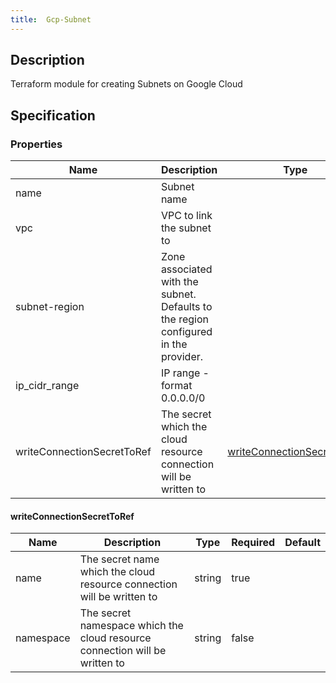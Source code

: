 ```yaml
---
title:  Gcp-Subnet
---
```


## Description

 Terraform module for creating Subnets on Google Cloud

## Specification


### Properties

 Name | Description | Type | Required | Default 
 ------------ | ------------- | ------------- | ------------- | ------------- 
 name | Subnet name |  | true |  
 vpc | VPC to link the subnet to |  | true |  
 subnet-region | Zone associated with the subnet. Defaults to the region configured in the provider. |  | false |  
 ip_cidr_range | IP range - format 0.0.0.0/0 |  | true |  
 writeConnectionSecretToRef | The secret which the cloud resource connection will be written to | [writeConnectionSecretToRef](#writeConnectionSecretToRef) | false |  


#### writeConnectionSecretToRef

 Name | Description | Type | Required | Default 
 ------------ | ------------- | ------------- | ------------- | ------------- 
 name | The secret name which the cloud resource connection will be written to | string | true |  
 namespace | The secret namespace which the cloud resource connection will be written to | string | false |  

